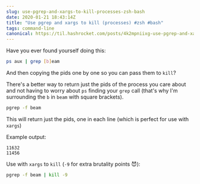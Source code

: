 ```yaml
---
slug: use-pgrep-and-xargs-to-kill-processes-zsh-bash
date: 2020-01-21 18:43:14Z
title: "Use pgrep and xargs to kill (processes) #zsh #bash"
tags: command-line
canonical: https://til.hashrocket.com/posts/4k2mpniixg-use-pgrep-and-xargs-to-kill-processes-zsh-bash
---
```



Have you ever found yourself doing this:

```sh
ps aux | grep [b]eam
```

And then copying the pids one by one so you can pass them to `kill`?

There's a better way to return just the pids of the process you care about and not having to worry about `ps` finding your `grep` call (that's why I'm surrounding the `b` in `beam` with square brackets).

```sh
pgrep -f beam
```

This will return just the pids, one in each line (which is perfect for use with `xargs`)

Example output:

```
11632
11456
```

Use with `xargs` to `kill` (`-9` for extra brutality points 😈):

```sh
pgrep -f beam | kill -9
```

